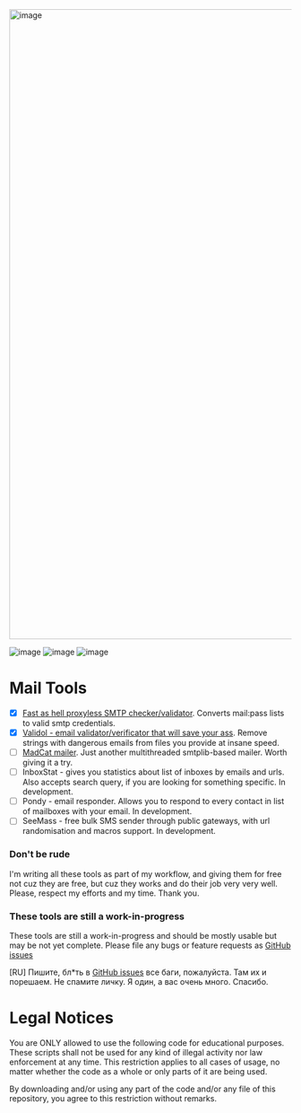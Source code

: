 <img width="1123" alt="image" src="https://user-images.githubusercontent.com/1212294/193939091-f4e6fe21-3191-4b8f-a523-59a77cd28e29.png">

<img alt="image" src="https://camo.githubusercontent.com/a93ed72a61f2a4bef41d29a589162260f7458fe20336407707b045b4c6891391/68747470733a2f2f696d672e736869656c64732e696f2f62616467652f506f73697469766974792d494e2d677265656e"> <img alt="image" src="https://camo.githubusercontent.com/694c89e5757aa2a25fa9fd02b7cd7316cd138e44f5265f321561b50c54271b95/68747470733a2f2f696d672e736869656c64732e696f2f62616467652f53636f72652d2545322539382538352545322539382538352545322539382538352545322539382538352545322539382538352d677265656e"> <img alt="image" src="https://camo.githubusercontent.com/bd8193be1af190ea7fb0d1253247b7668d20870382eab004854d430cffb210c6/68747470733a2f2f696d672e736869656c64732e696f2f62616467652f4c616e67756167652d507974686f6e2d626c7565">

# Mail Tools
- [x] [Fast as hell proxyless SMTP checker/validator](https://github.com/aels/mailtools/tree/main/smtp-checker). Converts mail:pass lists to valid smtp credentials.
- [x] [Validol - email validator/verificator that will save your ass](https://github.com/aels/mailtools/tree/main/remove-dangerous-emails). Remove strings with dangerous emails from files you provide at insane speed.
- [ ] [MadCat mailer](https://github.com/aels/mailtools/tree/main/mass-mailer). Just another multithreaded smtplib-based mailer. Worth giving it a try.
- [ ] InboxStat - gives you statistics about list of inboxes by emails and urls. Also accepts search query, if you are looking for something specific. In development.
- [ ] Pondy - email responder. Allows you to respond to every contact in list of mailboxes with your email. In development.
- [ ] SeeMass - free bulk SMS sender through public gateways, with url randomisation and macros support. In development.
### Don't be rude
I'm writing all these tools as part of my workflow, and giving them for free not cuz they are free, but cuz they works and do their job very very well.
Please, respect my efforts and my time. Thank you.
### These tools are still a work-in-progress
These tools are still a work-in-progress and should be mostly usable but may be not yet complete. Please file any bugs or feature requests as [GitHub issues](https://github.com/aels/mailtools/issues)

\[RU\] Пишите, бл*ть в [GitHub issues](https://github.com/aels/mailtools/issues) все баги, пожалуйста. Там их и порешаем. Не спамите личку. Я один, а вас очень много. Спасибо.
# Legal Notices
You are ONLY allowed to use the following code for educational purposes. These scripts shall not be used for any kind of illegal activity nor law enforcement at any time. This restriction applies to all cases of usage, no matter whether the code as a whole or only parts of it are being used.

By downloading and/or using any part of the code and/or any file of this repository, you agree to this restriction without remarks.
